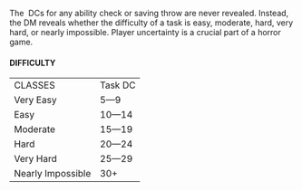The  DCs for any ability check or saving throw are never revealed. Instead, the DM reveals whether the difficulty of a task is easy, moderate, hard, very hard, or nearly impossible. Player uncertainty is a crucial part of a horror game.

#### DIFFICULTY

|   |   |
|---|---|
|CLASSES|Task DC|
|Very Easy|5—9|
|Easy|10—14|
|Moderate|15—19|
|Hard|20—24|
|Very Hard|25—29|
|Nearly Impossible|30+|